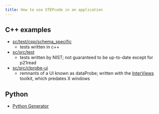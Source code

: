 ```yaml
---
title: How to use STEPcode in an application
---
```


C++ examples
------------

-   [sc/test/cpp/schema\_specific](http://github.com/stepcode/stepcode/tree/master/test/cpp/schema_specific)
    - tests written in c++
-   [sc/src/test](http://github.com/stepcode/stepcode/tree/master/src/test)
    - tests written by NIST; not guaranteed to be up-to-date except for
    p21read
-   [sc/src/clprobe-ui](http://github.com/stepcode/stepcode/tree/master/src/clprobe-ui)
    - remnants of a UI known as dataProbe; written with the
    [InterViews](http://www.ivtools.org/ivtools/interviews.html)
    toolkit, which predates X windows

Python
------

-   [Python
    Generator](http://github.com/stepcode/stepcode/wiki/python-generator)

